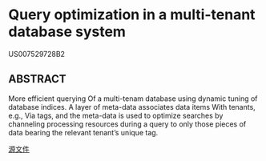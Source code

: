 # Query optimization in a multi-tenant database system
US007529728B2

## ABSTRACT
More efficient querying Of a multi-tenam database using dynamic tuning of database indices. A layer of meta-data associates data items With tenants, e.g., Via tags, and the meta-data is used to optimize searches by channeling processing resources during a query to only those pieces of data bearing the relevant tenant’s unique tag.

[源文件](http://pan.baidu.com/s/1gfqONsB)
